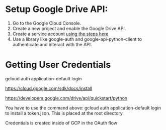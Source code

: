 # Setup Google Drive API:

1. Go to the Google Cloud Console.
2. Create a new project and enable the Google Drive API.
3. Create a service account [using the steps here](https://developers.google.com/workspace/guides/create-credentials)
4. Use a library like google-auth and google-api-python-client to authenticate and interact with the API.

# Getting User Credentials

gcloud auth application-default login

https://cloud.google.com/sdk/docs/install

https://developers.google.com/drive/api/quickstart/python

You have to use the command above: gcloud auth application-default login
to install a token.json. This is placed at the root directory.

Credentials is created inside of GCP in the OAuth flow

